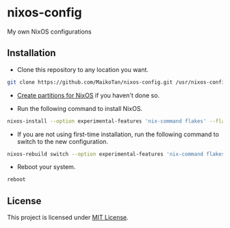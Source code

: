 # nixos-config

My own NixOS configurations

## Installation

- Clone this repository to any location you want.

```bash
git clone https://github.com/MaikoTan/nixos-config.git /usr/nixos-config
```

- [Create partitions for NixOS](https://nixos.org/manual/nixos/stable/#sec-installation-manual-partitioning) if you haven't done so.

- Run the following command to install NixOS.

```bash
nixos-install --option experimental-features 'nix-command flakes' --flake "/usr/nixos-config#<hostname>"
```

- If you are not using first-time installation, run the following command to switch to the new configuration.

```bash
nixos-rebuild switch --option experimental-features 'nix-command flakes' --flake ".#<hostname>"
```

- Reboot your system.

```bash
reboot
```

## License

This project is licensed under [MIT License](./LICENSE).
